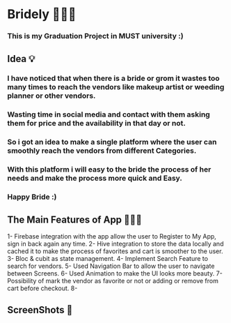# Bridely 👰🏻‍♀️

### This is my Graduation Project in MUST university :) 

## Idea 💡

### I have noticed that when there is a bride or grom it wastes too many times to reach the vendors like makeup artist or weeding planner or other vendors.
### Wasting time in social media and contact with them asking them for price and the availability in that day or not.
### So i got an idea to make a single platform where the user can smoothly reach the vendors from different Categories.
### With this platform i will easy to the bride the process of her needs and make the process more quick and Easy.
### Happy Bride :) 

## The Main Features of App 🧑🏻‍💻

1-	 Firebase integration with the app allow the user to Register to My App, sign in back again any time. 
2-	Hive integration to store the data locally and cached it to make the process of favorites and cart is smoother to the user.
3-	Bloc & cubit as state management.
4-	Implement Search Feature to search for vendors.
5-	Used Navigation Bar to allow the user to navigate between Screens.
6-	Used Animation to make the UI looks more beauty.
7-	Possibility of mark the vendor as favorite or not or adding or remove from cart before checkout.
8-	

## ScreenShots 📸 
